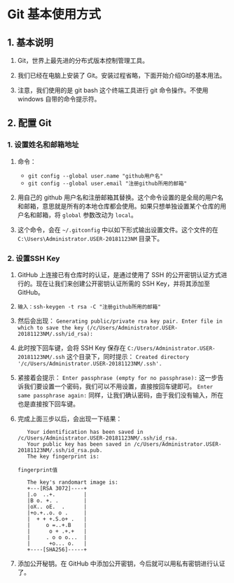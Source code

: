 # Git 基本使用方式

## 1. 基本说明

1. Git，世界上最先进的分布式版本控制管理工具。

2. 我们已经在电脑上安装了 Git。安装过程省略，下面开始介绍Git的基本用法。

3. 注意，我们使用的是 git bash 这个终端工具进行 git 命令操作。不使用 windows 自带的命令提示符。

## 2. 配置 Git

### 1. 设置姓名和邮箱地址

1. 命令：
   - `git config --global user.name "github用户名"`
   - `git config --global user.email "注册github所用的邮箱"`

2. 用自己的 github 用户名和注册邮箱其替换。这个命令设置的是全局的用户名和邮箱，意思就是所有的本地仓库都会使用。如果只想单独设置某个仓库的用户名和邮箱，将 `global` 参数改动为 `local`。

3. 这个命令，会在 `~/.gitconfig` 中以如下形式输出设置文件。这个文件的在 `C:\Users\Administrator.USER-20181123NM` 目录下。

### 2. 设置SSH Key

1. GitHub 上连接已有仓库时的认证，是通过使用了 SSH 的公开密钥认证方式进行的。现在让我们来创建公开密钥认证所需的 SSH Key，并将其添加至 GitHub。

2. `输入：ssh-keygen -t rsa -C "注册github所用的邮箱"`

3. 然后会出现：
`Generating public/private rsa key pair.
Enter file in which to save the key (/c/Users/Administrator.USER-20181123NM/.ssh/id_rsa):`

4. 此时按下回车键，会将 SSH Key 保存在 `C:/Users/Administrator.USER-20181123NM/.ssh` 这个目录下，同时提示：
`Created directory '/c/Users/Administrator.USER-20181123NM/.ssh'.`

5. 紧接着会提示：
`Enter passphrase (empty for no passphrase):`
这一步告诉我们要设置一个密码，我们可以不用设置，直接按回车键即可。
`Enter same passphrase again:`
同样，让我们确认密码，由于我们没有输入，所在也是直接按下回车键。

6. 完成上面三步以后，会出现一下结果：
   ```
      Your identification has been saved in /c/Users/Administrator.USER-20181123NM/.ssh/id_rsa.
      Your public key has been saved in /c/Users/Administrator.USER-20181123NM/.ssh/id_rsa.pub.
      The key fingerprint is:
   ```
      `fingerprint值`
   ```
      The key's randomart image is:
      +---[RSA 3072]----+
      |.o  ..+.         |
      |B o. +. .        |
      |oX.. oE.  .      |
      |+o.+..o. o .     |
      |  + + +.S.o+ .   |
      |     o =..+.B    |
      |      o + .+.+   |
      |     . o o o...  |
      |      +o... o.   |
      +----[SHA256]-----+
   ```
7. 添加公开秘钥。在 GitHub 中添加公开密钥，今后就可以用私有密钥进行认证了。



